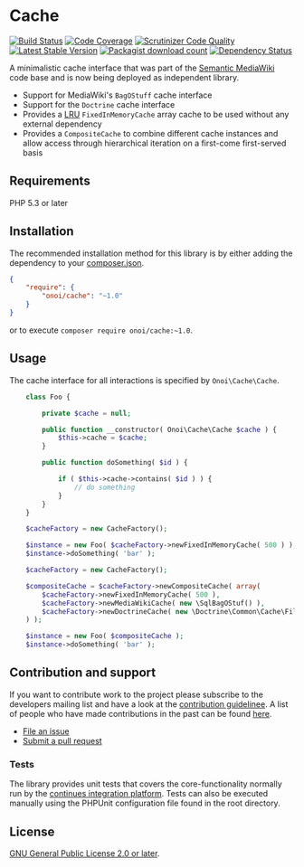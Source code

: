 # Cache

[![Build Status](https://secure.travis-ci.org/onoi/cache.svg?branch=master)](http://travis-ci.org/onoi/cache)
[![Code Coverage](https://scrutinizer-ci.com/g/onoi/cache/badges/coverage.png?b=master)](https://scrutinizer-ci.com/g/onoi/cache/?branch=master)
[![Scrutinizer Code Quality](https://scrutinizer-ci.com/g/onoi/cache/badges/quality-score.png?b=master)](https://scrutinizer-ci.com/g/onoi/cache/?branch=master)
[![Latest Stable Version](https://poser.pugx.org/onoi/cache/version.png)](https://packagist.org/packages/onoi/cache)
[![Packagist download count](https://poser.pugx.org/onoi/cache/d/total.png)](https://packagist.org/packages/onoi/cache)
[![Dependency Status](https://www.versioneye.com/php/onoi:cache/badge.png)](https://www.versioneye.com/php/onoi:cache)

A minimalistic cache interface that was part of the [Semantic MediaWiki][smw] code base and
is now being deployed as independent library.

- Support for MediaWiki's `BagOStuff` cache interface
- Support for the `Doctrine` cache interface
- Provides a [LRU][lru] `FixedInMemoryCache` array cache to be used without any external dependency
- Provides a `CompositeCache` to combine different cache instances and allow access through hierarchical iteration on a first-come first-served basis

## Requirements

PHP 5.3 or later

## Installation

The recommended installation method for this library is by either adding
the dependency to your [composer.json][composer].

```json
{
	"require": {
		"onoi/cache": "~1.0"
	}
}
```
or to execute `composer require onoi/cache:~1.0`.

## Usage

The cache interface for all interactions is specified by `Onoi\Cache\Cache`.

```php
	class Foo {

		private $cache = null;

		public function __constructor( Onoi\Cache\Cache $cache ) {
			$this->cache = $cache;
		}

		public function doSomething( $id ) {

			if ( $this->cache->contains( $id ) ) {
				// do something
			}
		}
	}
```
```php
	$cacheFactory = new CacheFactory();

	$instance = new Foo( $cacheFactory->newFixedInMemoryCache( 500 ) );
	$instance->doSomething( 'bar' );
```
```php
	$cacheFactory = new CacheFactory();

	$compositeCache = $cacheFactory->newCompositeCache( array(
		$cacheFactory->newFixedInMemoryCache( 500 ),
		$cacheFactory->newMediaWikiCache( new \SqlBagOStuf() ),
		$cacheFactory->newDoctrineCache( new \Doctrine\Common\Cache\FileCache( '/C/Foo' ) )
	) );

	$instance = new Foo( $compositeCache );
	$instance->doSomething( 'bar' );

```

## Contribution and support

If you want to contribute work to the project please subscribe to the
developers mailing list and have a look at the [contribution guidelinee](/CONTRIBUTING.md). A list of people who have made contributions in the past can be found [here][contributors].

* [File an issue](https://github.com/onoi/cache/issues)
* [Submit a pull request](https://github.com/onoi/cache/pulls)

### Tests

The library provides unit tests that covers the core-functionality normally run by the [continues integration platform][travis]. Tests can also be executed manually using the PHPUnit configuration file found in the root directory.

## License

[GNU General Public License 2.0 or later][license].

[composer]: https://getcomposer.org/
[contributors]: https://github.com/onoi/cache/graphs/contributors
[license]: https://www.gnu.org/copyleft/gpl.html
[travis]: https://travis-ci.org/onoi/cache
[smw]: https://github.com/SemanticMediaWiki/SemanticMediaWiki/
[lru]: https://en.wikipedia.org/wiki/Least_Recently_Used
